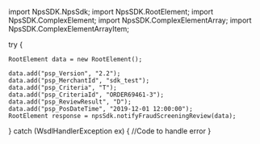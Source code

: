 import NpsSDK.NpsSdk;
import NpsSDK.RootElement;
import NpsSDK.ComplexElement;
import NpsSDK.ComplexElementArray;
import NpsSDK.ComplexElementArrayItem;

try {

    RootElement data = new RootElement();

    data.add("psp_Version", "2.2");
    data.add("psp_MerchantId", "sdk_test");
    data.add("psp_Criteria", "T");
    data.add("psp_CriteriaId", "ORDER69461-3");
    data.add("psp_ReviewResult", "D");
    data.add("psp_PosDateTime", "2019-12-01 12:00:00");
    RootElement response = npsSdk.notifyFraudScreeningReview(data);

} catch (WsdlHandlerException ex) {
    //Code to handle error
}
